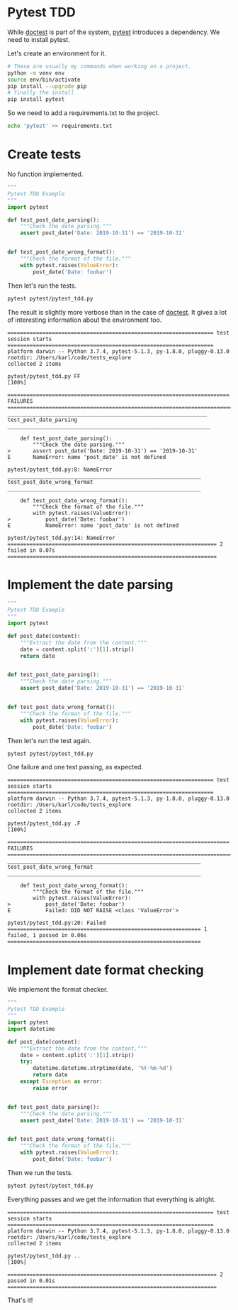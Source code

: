 # Pytest TDD

While [doctest](https://docs.python.org/3.8/library/doctest.html) is part of the system, [pytest](https://docs.pytest.org/en/latest/) introduces a dependency. We need to install pytest.

Let's create an environment for it.
```bash
# These are usually my commands when working on a project.
python -m venv env
source env/bin/activate
pip install --upgrade pip
# finally the install
pip install pytest
```

So we need to add a requirements.txt to the project.

```bash
echo 'pytest' >> requirements.txt
```

# Create tests

No function implemented.

```python
"""
Pytest TDD Example
"""
import pytest

def test_post_date_parsing():
    """Check the date parsing."""
    assert post_date('Date: 2019-10-31') == '2019-10-31'


def test_post_date_wrong_format():
    """Check the format of the file."""
    with pytest.raises(ValueError):
        post_date('Date: foobar')
```

Then let's run the tests.

```bash
pytest pytest/pytest_tdd.py
```

The result is slightly more verbose than in the case of [doctest](../doctest/docs.md). It gives a lot of interesting information about the environment too.

```
================================================================= test session starts =================================================================
platform darwin -- Python 3.7.4, pytest-5.1.3, py-1.8.0, pluggy-0.13.0
rootdir: /Users/karl/code/tests_explore
collected 2 items

pytest/pytest_tdd.py FF                                                                                                                         [100%]

====================================================================== FAILURES =======================================================================
_______________________________________________________________ test_post_date_parsing ________________________________________________________________

    def test_post_date_parsing():
        """Check the date parsing."""
>       assert post_date('Date: 2019-10-31') == '2019-10-31'
E       NameError: name 'post_date' is not defined

pytest/pytest_tdd.py:8: NameError
_____________________________________________________________ test_post_date_wrong_format _____________________________________________________________

    def test_post_date_wrong_format():
        """Check the format of the file."""
        with pytest.raises(ValueError):
>           post_date('Date: foobar')
E           NameError: name 'post_date' is not defined

pytest/pytest_tdd.py:14: NameError
================================================================== 2 failed in 0.07s ==================================================================

```

# Implement the date parsing

```python
"""
Pytest TDD Example
"""
import pytest

def post_date(content):
    """Extract the date from the content."""
    date = content.split(':')[1].strip()
    return date


def test_post_date_parsing():
    """Check the date parsing."""
    assert post_date('Date: 2019-10-31') == '2019-10-31'


def test_post_date_wrong_format():
    """Check the format of the file."""
    with pytest.raises(ValueError):
        post_date('Date: foobar')
```

Then let's run the test again.

```bash
pytest pytest/pytest_tdd.py
```

One failure and one test passing, as expected.

```
================================================================= test session starts =================================================================
platform darwin -- Python 3.7.4, pytest-5.1.3, py-1.8.0, pluggy-0.13.0
rootdir: /Users/karl/code/tests_explore
collected 2 items

pytest/pytest_tdd.py .F                                                                                                                         [100%]

====================================================================== FAILURES =======================================================================
_____________________________________________________________ test_post_date_wrong_format _____________________________________________________________

    def test_post_date_wrong_format():
        """Check the format of the file."""
        with pytest.raises(ValueError):
>           post_date('Date: foobar')
E           Failed: DID NOT RAISE <class 'ValueError'>

pytest/pytest_tdd.py:20: Failed
============================================================= 1 failed, 1 passed in 0.06s =============================================================
```

# Implement date format checking

We implement the format checker.

```python
"""
Pytest TDD Example
"""
import pytest
import datetime

def post_date(content):
    """Extract the date from the content."""
    date = content.split(':')[1].strip()
    try:
        datetime.datetime.strptime(date, '%Y-%m-%d')
        return date
    except Exception as error:
        raise error


def test_post_date_parsing():
    """Check the date parsing."""
    assert post_date('Date: 2019-10-31') == '2019-10-31'


def test_post_date_wrong_format():
    """Check the format of the file."""
    with pytest.raises(ValueError):
        post_date('Date: foobar')
```

Then we run the tests.

```bash
pytest pytest/pytest_tdd.py
```

Everything passes and we get the information that everything is alright.

```
================================================================= test session starts =================================================================
platform darwin -- Python 3.7.4, pytest-5.1.3, py-1.8.0, pluggy-0.13.0
rootdir: /Users/karl/code/tests_explore
collected 2 items

pytest/pytest_tdd.py ..                                                                                                                         [100%]

================================================================== 2 passed in 0.01s ==================================================================
```

That's it!